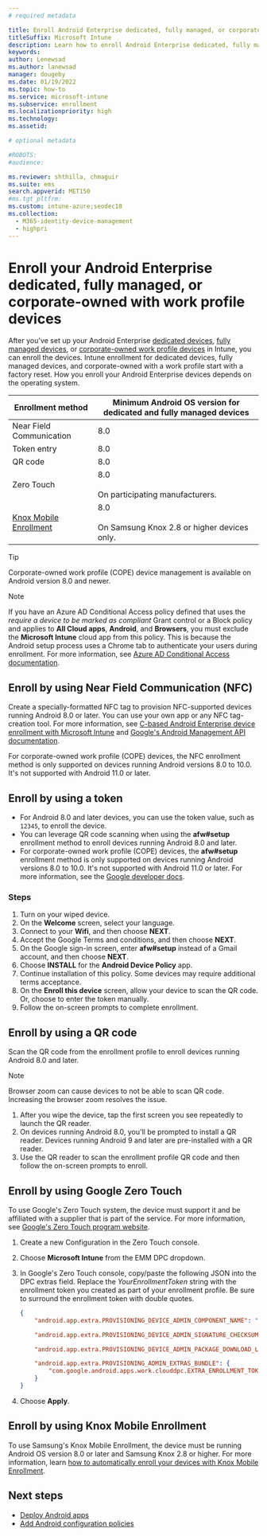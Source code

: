 ```yaml
---
# required metadata

title: Enroll Android Enterprise dedicated, fully managed, or corporate-owned work profile devices in Intune
titleSuffix: Microsoft Intune
description: Learn how to enroll Android Enterprise dedicated, fully managed, or corporate-owned work profile devices in Intune.
keywords:
author: Lenewsad
ms.author: lanewsad
manager: dougeby
ms.date: 01/19/2022
ms.topic: how-to
ms.service: microsoft-intune
ms.subservice: enrollment
ms.localizationpriority: high
ms.technology:
ms.assetid:

# optional metadata

#ROBOTS:
#audience:

ms.reviewer: shthilla, chmaguir
ms.suite: ems
search.appverid: MET150
#ms.tgt_pltfrm:
ms.custom: intune-azure;seodec18
ms.collection:
  - M365-identity-device-management
  - highpri
---
```


# Enroll your Android Enterprise dedicated, fully managed, or corporate-owned with work profile devices

After you've set up your Android Enterprise [dedicated devices](android-kiosk-enroll.md), [fully managed devices](android-fully-managed-enroll.md), or [corporate-owned work profile devices](android-corporate-owned-work-profile-enroll.md) in Intune, you can enroll the devices. Intune enrollment for dedicated devices, fully managed devices, and corporate-owned with a work profile start with a factory reset. How you enroll your Android Enterprise devices depends on the operating system.

| Enrollment method | Minimum Android OS version for dedicated and fully managed devices |
| ----- | ----- |
| Near Field Communication | 8.0 |
| Token entry | 8.0 |
| QR code | 8.0 |
| Zero Touch  | 8.0<br><br> On participating manufacturers. |
| [Knox Mobile Enrollment](./android-samsung-knox-mobile-enroll.md)  | 8.0<br><br> On Samsung Knox 2.8 or higher devices only. |

> [!TIP]
> Corporate-owned work profile (COPE) device management is available on Android version 8.0 and newer.

> [!NOTE]
> If you have an Azure AD Conditional Access policy defined that uses the *require a device to be marked as compliant* Grant control or a Block policy and applies to **All Cloud apps**, **Android**, and **Browsers**, you must exclude the **Microsoft Intune** cloud app from this policy. This is because the Android setup process uses a Chrome tab to authenticate your users during enrollment. For more information, see [Azure AD Conditional Access documentation](/azure/active-directory/conditional-access/).

## Enroll by using Near Field Communication (NFC)

Create a specially-formatted NFC tag to provision NFC-supported devices running Android 8.0 or later. You can use your own app or any NFC tag-creation tool. For more information, see [C-based Android Enterprise device enrollment with Microsoft Intune](/archive/blogs/cbernier/nfc-based-android-enterprise-device-enrollment-with-microsoft-intune) and [Google's Android Management API documentation](https://developers.google.com/android/management/provision-device#nfc_method).

For corporate-owned work profile (COPE) devices, the NFC enrollment method is only supported on devices running Android versions 8.0 to 10.0. It's not supported with Android 11.0 or later. 

## Enroll by using a token

- For Android 8.0 and later devices, you can use the token value, such as `12345`, to enroll the device.
- You can leverage QR code scanning when using the **afw#setup** enrollment method to enroll devices running Android 8.0 and later.  
- For corporate-owned work profile (COPE) devices, the **afw#setup** enrollment method is only supported on devices running Android versions 8.0 to 10.0. It's not supported with Android 11.0 or later. For more information, see the [Google developer docs](https://developers.google.com/android/management/provision-device#company-owned_devices_for_work_and_personal_use:~:text=Note%3A%20DPC%20identifier%20method%20only%20supports%20full%20device%20management%20provisioning%20and%20cannot%20be%20used%20for%20corporate%2Downed%2C%20personally%20enabled,(COPE)%20provisioning%20on%20Android%2011%20devices.,-Company%2Downed).  

### Steps

1. Turn on your wiped device.
2. On the **Welcome** screen, select your language.
3. Connect to your **Wifi**, and then choose **NEXT**.
4. Accept the Google Terms and conditions, and then choose **NEXT**.
5. On the Google sign-in screen, enter **afw#setup** instead of a Gmail account, and then choose **NEXT**.
6. Choose **INSTALL** for the **Android Device Policy** app.
7. Continue installation of this policy. Some devices may require additional terms acceptance.
8. On the **Enroll this device** screen, allow your device to scan the QR code. Or, choose to enter the token manually.
9. Follow the on-screen prompts to complete enrollment.

## Enroll by using a QR code

Scan the QR code from the enrollment profile to enroll devices running Android 8.0 and later.   

> [!Note]
> Browser zoom can cause devices to not be able to scan QR code. Increasing the browser zoom resolves the issue.

1. After you wipe the device, tap the first screen you see repeatedly to launch the QR reader.    
2. On devices running Android 8.0, you'll be prompted to install a QR reader. Devices running Android 9 and later are pre-installed with a QR reader.
3. Use the QR reader to scan the enrollment profile QR code and then follow the on-screen prompts to enroll.  

## Enroll by using Google Zero Touch

To use Google's Zero Touch system, the device must support it and be affiliated with a supplier that is part of the service.  For more information, see [Google's Zero Touch program website](https://www.android.com/enterprise/management/zero-touch/).

1. Create a new Configuration in the Zero Touch console.
2. Choose **Microsoft Intune** from the EMM DPC dropdown.
3. In Google's Zero Touch console, copy/paste the following JSON into the DPC extras field. Replace the *YourEnrollmentToken* string with the enrollment token you created as part of your enrollment profile. Be sure to surround the enrollment token with double quotes.

    ```json
    {
        "android.app.extra.PROVISIONING_DEVICE_ADMIN_COMPONENT_NAME": "com.google.android.apps.work.clouddpc/.receivers.CloudDeviceAdminReceiver",

        "android.app.extra.PROVISIONING_DEVICE_ADMIN_SIGNATURE_CHECKSUM": "I5YvS0O5hXY46mb01BlRjq4oJJGs2kuUcHvVkAPEXlg",

        "android.app.extra.PROVISIONING_DEVICE_ADMIN_PACKAGE_DOWNLOAD_LOCATION": "https://play.google.com/managed/downloadManagingApp?identifier=setup",

        "android.app.extra.PROVISIONING_ADMIN_EXTRAS_BUNDLE": {
            "com.google.android.apps.work.clouddpc.EXTRA_ENROLLMENT_TOKEN": "YourEnrollmentToken"
        }
    }
    ```

4. Choose **Apply**.

## Enroll by using Knox Mobile Enrollment
To use Samsung's Knox Mobile Enrollment, the device must be running Android OS version 8.0 or later and Samsung Knox 2.8 or higher. For more information, learn [how to automatically enroll your devices with Knox Mobile Enrollment](./android-samsung-knox-mobile-enroll.md).  

## Next steps

- [Deploy Android apps](../apps/apps-deploy.md)
- [Add Android configuration policies](../configuration/device-profiles.md)
